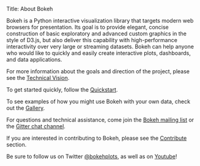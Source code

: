Title: About Bokeh

Bokeh is a Python interactive visualization library that targets modern web
browsers for presentation. Its goal is to provide elegant, concise construction
of basic exploratory and advanced custom graphics in the style of D3.js, but
also deliver this capability with high-performance interactivity over very
large or streaming datasets. Bokeh can help anyone who would like to quickly
and easily create interactive plots, dashboards, and data applications.

For more information about the goals and direction of the project, please see
the [Technical Vision](https://bokehplots.com/pages/technical-vision.html).

To get started quickly, follow the
[Quickstart](https://bokeh.pydata.org/en/latest/docs/user_guide/quickstart.html).

To see examples of how you might use Bokeh with your own data, check out the
[Gallery](https://bokeh.pydata.org/en/latest/docs/gallery.html).

For questions and technical assistance, come join the [Bokeh mailing
list](https://groups.google.com/a/anaconda.com/forum/#!forum/bokeh) or the
[Gitter chat channel](https://gitter.im/bokeh/bokeh).

If you are interested in contributing to Bokeh, please see
the [Contribute](https://bokehplots.com/pages/contribute.html) section.

Be sure to follow us on Twitter [@bokehplots](//twitter.com/BokehPlots), as well
as on [Youtube](https://www.youtube.com/channel/UCK0rSk29mmg4UT4bIOvPYhw)!
